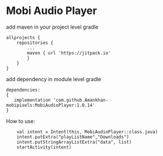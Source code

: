 # Mobi Audio Player
add maven in your project level gradle
````
allprojects {
	repositories {
		...
		maven { url 'https://jitpack.io' 
		}
	}
}
````
add dependency in module level gradle
````
dependencies:
{
   implementation 'com.github.Amankhan-mobipixels:MobiAudioPlayer:1.0.14'
}

````
How to use:

        val intent = Intent(this, MobiAudioPlayer::class.java)
        intent.putExtra("playListName","Downloads")
        intent.putStringArrayListExtra("data", list)
        startActivity(intent)
   
